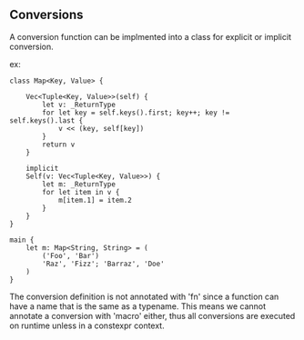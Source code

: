 
## Conversions
A conversion function can be implmented into a class for explicit or implicit conversion.

ex:
```
class Map<Key, Value> {
    
    Vec<Tuple<Key, Value>>(self) {
        let v: _ReturnType
        for let key = self.keys().first; key++; key != self.keys().last {
            v << (key, self[key])
        }
        return v
    }
    
    implicit
    Self(v: Vec<Tuple<Key, Value>>) {
        let m: _ReturnType
        for let item in v {
            m[item.1] = item.2
        }
    }
}

main {
    let m: Map<String, String> = (
        ('Foo', 'Bar')
        'Raz', 'Fizz'; 'Barraz', 'Doe'
    )
}
```

The conversion definition is not annotated with 'fn' since a function can have a name that is the same as a typename. 
This means we cannot annotate a conversion with 'macro' either, thus all conversions are executed on runtime unless in a constexpr context.
